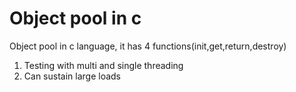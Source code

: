 # Object pool in c

Object pool in c language, it has 4 functions(init,get,return,destroy)

1. Testing with multi and single threading
2. Can sustain large loads
